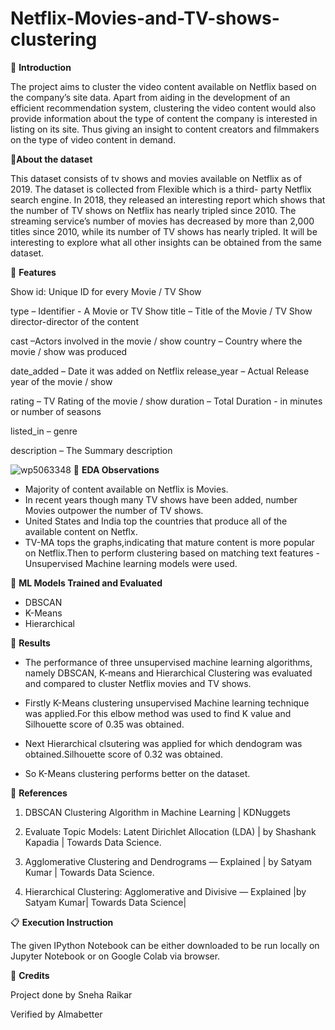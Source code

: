 # Netflix-Movies-and-TV-shows-clustering

📖 **Introduction**


The project aims to cluster the video content available on Netflix based on the company’s site data. Apart from aiding in the development of an efficient recommendation system, clustering the video content would also provide information about the type of content the company is interested in listing on its site. Thus giving an insight to content creators and filmmakers on the type of video content in demand.



📖**About the dataset**


This dataset consists of tv shows and movies available on Netflix as of 2019. The dataset is collected from Flexible which is a third- party Netflix search engine.
In 2018, they released an interesting report which shows that the number of TV shows on Netflix has nearly tripled since 2010. The streaming service’s number of movies has decreased by more than 2,000 titles since 2010, while its number of TV shows has nearly tripled. It will be interesting to explore what all other insights can be obtained from the same dataset.

📖 **Features**

Show id: Unique ID for every Movie / TV Show

type – Identifier - A Movie or TV Show title – Title of the Movie / TV Show director-director of the content

cast –Actors involved in the movie / show country – Country where the movie / show was produced

date_added – Date it was added on Netflix release_year – Actual Release year of the movie / show

rating – TV Rating of the movie / show duration – Total Duration - in minutes or number of seasons

listed_in – genre

description – The Summary description



![wp5063348](https://user-images.githubusercontent.com/80422212/200168358-cca94047-febc-409b-b137-340cb59b6e9f.jpg)
📖 **EDA Observations**

* Majority of content available on Netflix is Movies.
* In recent years though many TV shows have been added, number Movies outpower the number of TV shows.
* United States and India top the countries that produce all of the available content on Netflx.
* TV-MA tops the graphs,indicating that mature content is more popular on Netflix.Then to perform clustering based on matching text features - Unsupervised Machine learning models were used.





📖 **ML Models Trained and Evaluated**

* DBSCAN
* K-Means
* Hierarchical


📖 **Results**

* The performance of three unsupervised machine learning algorithms, namely DBSCAN, K-means and Hierarchical Clustering was evaluated and compared to cluster Netflix movies and TV shows.

* Firstly K-Means clustering unsupervised Machine learning technique was applied.For this elbow method was used to find K value and Silhouette score of 0.35 was obtained.

* Next Hierarchical clsutering was applied for which dendogram was obtained.Silhouette score of 0.32 was obtained.

* So K-Means clustering performs better on the dataset.

📖 **References**


1. DBSCAN Clustering Algorithm in Machine Learning | KDNuggets

2. Evaluate Topic Models: Latent Dirichlet Allocation (LDA) | by Shashank Kapadia | Towards Data Science.

3. Agglomerative Clustering and Dendrograms — Explained | by Satyam Kumar | Towards Data Science.


4. Hierarchical Clustering: Agglomerative and Divisive — Explained |by Satyam Kumar| Towards Data Science|



📋 **Execution Instruction**

The given IPython Notebook can be either downloaded to be run locally on Jupyter Notebook or on Google Colab via browser.



 
📜 **Credits**

Project done by Sneha Raikar

Verified by Almabetter





